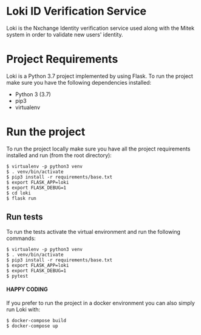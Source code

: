 # Loki ID Verification Service
Loki is the Nxchange Identity verification service used along with the Mitek system in order to validate new users' 
identity. 

# Project Requirements
Loki is a Python 3.7 project implemented by using Flask. To run the project make sure you have the following dependencies installed:
* Python 3 (3.7)
* pip3
* virtualenv

# Run the project
To run the project locally make sure you have all the project requirements installed and run (from the root directory):

```
$ virtualenv -p python3 venv
$ . venv/bin/activate
$ pip3 install -r requirements/base.txt
$ export FLASK_APP=loki
$ export FLASK_DEBUG=1
$ cd loki
$ flask run
```

## Run tests

To run the tests activate the virtual environment and run the following commands:

```
$ virtualenv -p python3 venv
$ . venv/bin/activate
$ pip3 install -r requirements/base.txt
$ export FLASK_APP=loki
$ export FLASK_DEBUG=1
$ pytest
```


#### HAPPY CODING

If you prefer to run the project in a docker environment you can also simply run Loki with:
```
$ docker-compose build
$ docker-compose up
````